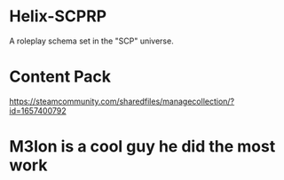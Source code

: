 # Helix-SCPRP
A roleplay schema set in the "SCP" universe.

# Content Pack
https://steamcommunity.com/sharedfiles/managecollection/?id=1657400792

# M3lon is a cool guy he did the most work
